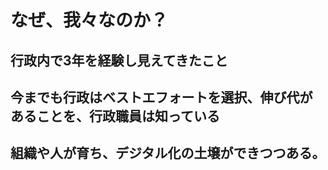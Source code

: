 # なぜ、我々なのか？
## 行政内で3年を経験し見えてきたこと


## 今までも行政はベストエフォートを選択、伸び代があることを、行政職員は知っている


## 組織や人が育ち、デジタル化の土壌ができつつある。
